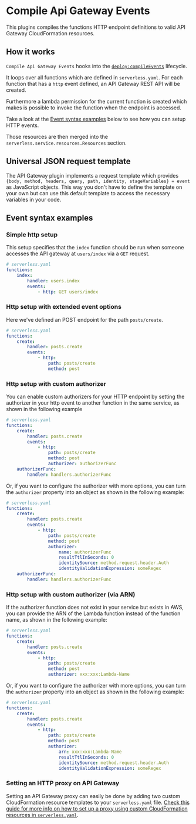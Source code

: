 # Compile Api Gateway Events

This plugins compiles the functions HTTP endpoint definitions to valid API Gateway CloudFormation resources.

## How it works

`Compile Api Gateway Events` hooks into the [`deploy:compileEvents`](/lib/plugins/deploy) lifecycle.

It loops over all functions which are defined in `serverless.yaml`. For each function that has a `http` event
defined, an API Gateway REST API will be created.

Furthermore a lambda permission for the current function is created which makes is possible to invoke the function when
the endpoint is accessed.

Take a look at the [Event syntax examples](#event-syntax-examples) below to see how you can setup HTTP events.

Those resources are then merged into the `serverless.service.resources.Resources` section.

## Universal JSON request template

The API Gateway plugin implements a request template which provides `{body, method, headers, query, path, identity,
stageVariables} = event` as JavaScript objects. This way you don't have to define the template on your own but can use
this default template to access the necessary variables in your code.

## Event syntax examples

### Simple http setup

This setup specifies that the `index` function should be run when someone accesses the API gateway at `users/index` via
a `GET` request.

```yaml
# serverless.yaml
functions:
    index:
        handler: users.index
        events:
            - http: GET users/index
```

### Http setup with extended event options

Here we've defined an POST endpoint for the path `posts/create`.

```yaml
# serverless.yaml
functions:
    create:
        handler: posts.create
        events:
            - http:
                path: posts/create
                method: post
```

### Http setup with custom authorizer
You can enable custom authorizers for your HTTP endpoint by setting the authorizer in your http event to another function in the same service, as shown in the following example

```yml
# serverless.yaml
functions:
    create:
        handler: posts.create
        events:
            - http:
                path: posts/create
                method: post
                authorizer: authorizerFunc
    authorizerFunc:
        handler: handlers.authorizerFunc
```
Or, if you want to configure the authorizer with more options, you can turn the `authorizer` property into an object as shown in the following example:

```yml
# serverless.yaml
functions:
    create:
        handler: posts.create
        events:
            - http:
                path: posts/create
                method: post
                authorizer:
                    name: authorizerFunc
                    resultTtlInSeconds: 0
                    identitySource: method.request.header.Auth
                    identityValidationExpression: someRegex
    authorizerFunc:
        handler: handlers.authorizerFunc
```

### Http setup with custom authorizer (via ARN)
If the authorizer function does not exist in your service but exists in AWS, you can provide the ARN of the Lambda function instead of the function name, as shown in the following example:

```yml
# serverless.yaml
functions:
    create:
        handler: posts.create
        events:
            - http:
                path: posts/create
                method: post
                authorizer: xxx:xxx:Lambda-Name
```
Or, if you want to configure the authorizer with more options, you can turn the `authorizer` property into an object as shown in the following example:
```yml
# serverless.yaml
functions:
    create:
        handler: posts.create
        events:
            - http:
                path: posts/create
                method: post
                authorizer:
                    arn: xxx:xxx:Lambda-Name
                    resultTtlInSeconds: 0
                    identitySource: method.request.header.Auth
                    identityValidationExpression: someRegex
```

### Setting an HTTP proxy on API Gateway
Setting an API Gateway proxy can easily be done by adding two custom CloudFormation resource templates to your `serverless.yaml` file. [Check this guide for more info on how to set up a proxy using custom CloudFormation resources in `serverless.yaml`](https://github.com/serverless/serverless/blob/v1.0/docs/guide/custom-provider-resources.md).